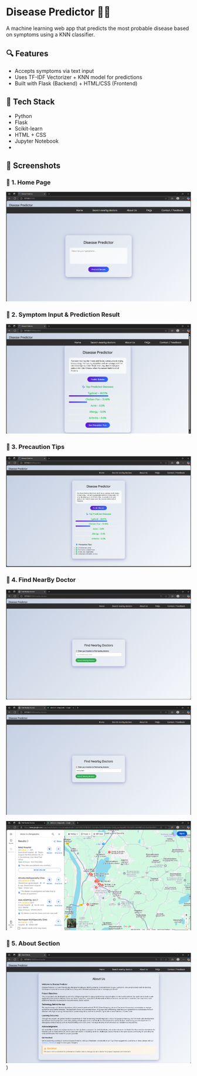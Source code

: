 # Disease Predictor 🧠💉

A machine learning web app that predicts the most probable disease based on symptoms using a KNN classifier.

## 🔍 Features

- Accepts symptoms via text input
- Uses TF-IDF Vectorizer + KNN model for predictions
- Built with Flask (Backend) + HTML/CSS (Frontend)

## 🧪 Tech Stack

- Python
- Flask
- Scikit-learn
- HTML + CSS
- Jupyter Notebook
- 
## 📸 Screenshots

### 🔹 1. Home Page
![Home Page](assets/homePage.png)

### 🔹 2. Symptom Input & Prediction Result
![Symptom Input & Prediction Result](assets/indexpage.png)

### 🔹 3. Precaution Tips
![Precaution Tips](assets/tipsPage.png)

### 🔹 4. Find NearBy Doctor 
![Find NearBy Doctor](assets/find_doctor.png)

![Enter Location](assets/LocationPage.png)

![Location Map](assets/LocationMap.png)

### 🔹 5. About Section
![About Section](assets/AboutUsPage.png)
)
